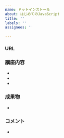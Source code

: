 ```yaml
---
name: ドットインストール
about: はじめてのJavaScript
title: ''
labels: ''
assignees: ''

---
```


### URL

### 講座内容
- 
- 
- 

### 成果物
- 

### コメント
-

